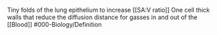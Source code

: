 Tiny folds of the lung epithelium to increase [[SA:V ratio]]
One cell thick walls that reduce the diffusion distance for gasses in and out of the [[Blood]]
#000-Biology/Definition 